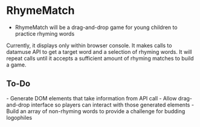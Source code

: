 # RhymeMatch
* RhymeMatch will be a drag-and-drop game for young children to practice rhyming words

Currently, it displays only within browser console. It makes calls to datamuse API to get a target word and a selection of rhyming words. It will repeat calls until it accepts a sufficient amount of rhyming matches to build a game.

<h2>To-Do</h2>
- Generate DOM elements that take information from API call
- Allow drag-and-drop interface so players can interact with those generated elements
- Build an array of non-rhyming words to provide a challenge for budding logophiles

